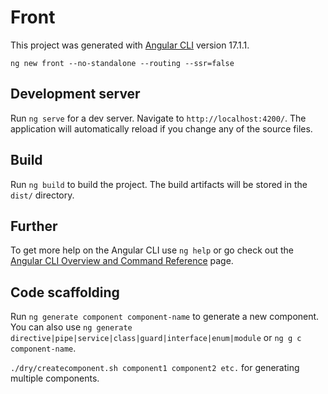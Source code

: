 # Front

This project was generated with [Angular CLI](https://github.com/angular/angular-cli) version 17.1.1.

`ng new front --no-standalone --routing --ssr=false`

## Development server

Run `ng serve` for a dev server. Navigate to `http://localhost:4200/`. The application will automatically reload if you change any of the source files.


## Build

Run `ng build` to build the project. The build artifacts will be stored in the `dist/` directory.

## Further

To get more help on the Angular CLI use `ng help` or go check out the [Angular CLI Overview and Command Reference](https://angular.io/cli) page.

## Code scaffolding

Run `ng generate component component-name` to generate a new component. You can also use `ng generate directive|pipe|service|class|guard|interface|enum|module`
or `ng g c component-name`.

`./dry/createcomponent.sh component1 component2 etc.` for generating multiple components.

